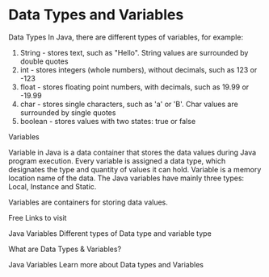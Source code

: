 # Data Types and Variables

<ResourceGroupTitle>Data Types</ResourceGroupTitle>
In Java, there are different types of variables, for example:

1. String - stores text, such as "Hello". String values are surrounded by double quotes
2. int - stores integers (whole numbers), without decimals, such as 123 or -123
3. float - stores floating point numbers, with decimals, such as 19.99 or -19.99
4. char - stores single characters, such as 'a' or 'B'. Char values are surrounded by single quotes
5. boolean - stores values with two states: true or false

<ResourceGroupTitle>Variables</ResourceGroupTitle>

Variable in Java is a data container that stores the data values during Java program execution. Every variable is assigned a data type, which designates the type and quantity of values it can hold. Variable is a memory location name of the data. The Java variables have mainly three types: Local, Instance and Static.

Variables are containers for storing data values.

<ResourceGroupTitle>Free Links to visit</ResourceGroupTitle>

<!-- blue color scheme for the official websites and documentation -->

<BadgeLink colorScheme='blue' badgeText='Official Website' href='https://www.w3schools.com/java/java_variables.asp'>Java Variables</BadgeLink>
<BadgeLink colorScheme='blue' badgeText='Official Website' href='https://www.stechies.com/variable-types-data-types-java/'>Different types of Data type and variable type</BadgeLink>

<BadgeLink colorScheme='blue' badgeText='Read' href='https://www.guru99.com/java-variables.html'>What are Data Types & Variables?</BadgeLink>

<BadgeLink colorScheme='blue' badgeText='Read' href='https://www.javatpoint.com/java-variables'>Java Variables</BadgeLink>
<BadgeLink badgeText='Watch' href='https://www.javatpoint.com/java-data-types'>Learn more about Data types and Variables</BadgeLink>
